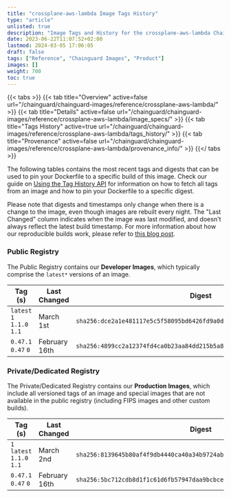 ```yaml
---
title: "crossplane-aws-lambda Image Tags History"
type: "article"
unlisted: true
description: "Image Tags and History for the crossplane-aws-lambda Chainguard Image"
date: 2023-06-22T11:07:52+02:00
lastmod: 2024-03-05 17:06:05
draft: false
tags: ["Reference", "Chainguard Images", "Product"]
images: []
weight: 700
toc: true
---
```


{{< tabs >}}
{{< tab title="Overview" active=false url="/chainguard/chainguard-images/reference/crossplane-aws-lambda/" >}}
{{< tab title="Details" active=false url="/chainguard/chainguard-images/reference/crossplane-aws-lambda/image_specs/" >}}
{{< tab title="Tags History" active=true url="/chainguard/chainguard-images/reference/crossplane-aws-lambda/tags_history/" >}}
{{< tab title="Provenance" active=false url="/chainguard/chainguard-images/reference/crossplane-aws-lambda/provenance_info/" >}}
{{</ tabs >}}

The following tables contains the most recent tags and digests that can be used to pin your Dockerfile to a specific build of this image. Check our guide on [Using the Tag History API](/chainguard/chainguard-images/using-the-tag-history-api/) for information on how to fetch all tags from an image and how to pin your Dockerfile to a specific digest.

Please note that digests and timestamps only change when there is a change to the image, even though images are rebuilt every night. The "Last Changed" column indicates when the image was last modified, and doesn't always reflect the latest build timestamp. For more information about how our reproducible builds work, please refer to [this blog post](https://www.chainguard.dev/unchained/reproducing-chainguards-reproducible-image-builds).

### Public Registry
The Public Registry contains our **Developer Images**, which typically comprise the `latest*` versions of an image.

| Tag (s)                     | Last Changed  | Digest                                                                    |
|-----------------------------|---------------|---------------------------------------------------------------------------|
|  `latest` `1` `1.1.0` `1.1` | March 1st     | `sha256:dce2a1e481117e5c5f58095bd6426fd9a0de2ebb637eed71368953ceff7ca801` |
|  `0.47.1` `0.47` `0`        | February 16th | `sha256:4899cc2a12374fd4ca0b23aa84dd215b5a888d986e6115251657220330297c24` |


### Private/Dedicated Registry
The Private/Dedicated Registry contains our **Production Images**, which include all versioned tags of an image and special images that are not available in the public registry (including FIPS images and other custom builds).

| Tag (s)                     | Last Changed  | Digest                                                                    |
|-----------------------------|---------------|---------------------------------------------------------------------------|
|  `1` `latest` `1.1.0` `1.1` | March 2nd     | `sha256:8139645b80af4f9db4440ca40a34b9724ab3cfcdae3f7148a40dde29b05b972c` |
|  `0.47.1` `0.47` `0`        | February 16th | `sha256:5bc712cdb8d1f1c61d6fb57947daa9bcbce1a58348f605fe4f26a7d3990c014a` |

